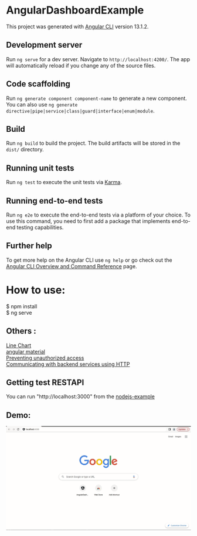 # AngularDashboardExample

This project was generated with [Angular CLI](https://github.com/angular/angular-cli) version 13.1.2.

## Development server

Run `ng serve` for a dev server. Navigate to `http://localhost:4200/`. The app will automatically reload if you change any of the source files.

## Code scaffolding

Run `ng generate component component-name` to generate a new component. You can also use `ng generate directive|pipe|service|class|guard|interface|enum|module`.

## Build

Run `ng build` to build the project. The build artifacts will be stored in the `dist/` directory.

## Running unit tests

Run `ng test` to execute the unit tests via [Karma](https://karma-runner.github.io).

## Running end-to-end tests

Run `ng e2e` to execute the end-to-end tests via a platform of your choice. To use this command, you need to first add a package that implements end-to-end testing capabilities.

## Further help

To get more help on the Angular CLI use `ng help` or go check out the [Angular CLI Overview and Command Reference](https://angular.io/cli) page.
  
# How to use:  
$ npm install  
$ ng serve  
  
## Others :  
[Line Chart](https://www.chartjs.org/docs/latest/samples/line/line.html#line-chart)  
[angular material](https://material.angular.io/components/categories)  
[Preventing unauthorized access](https://angular.io/guide/router#preventing-unauthorized-access)  
[Communicating with backend services using HTTP](https://angular.io/guide/http#communicating-with-backend-services-using-http)  

## Getting test RESTAPI  
You can run "http://localhost:3000" from the [nodejs-example](https://github.com/yungwenpeng/nodejs-example)  
  
## Demo:  
![angular-dashboard-example](angular-dashboard-example.gif)  
